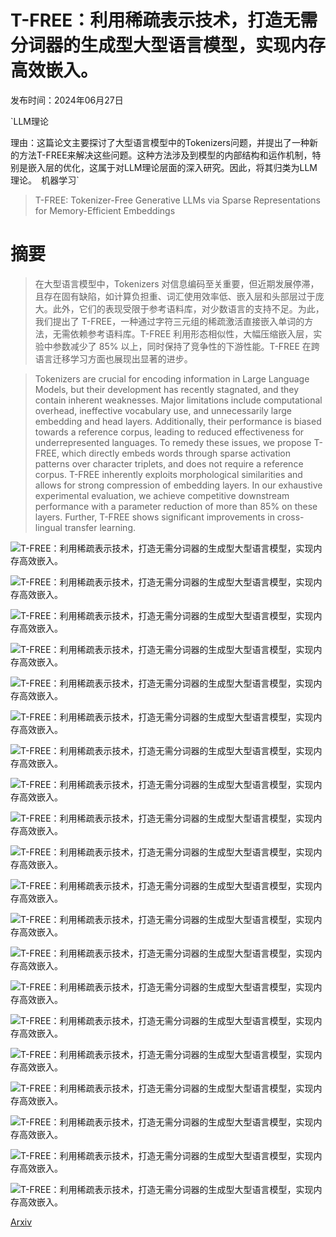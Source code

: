 # T-FREE：利用稀疏表示技术，打造无需分词器的生成型大型语言模型，实现内存高效嵌入。

发布时间：2024年06月27日

`LLM理论

理由：这篇论文主要探讨了大型语言模型中的Tokenizers问题，并提出了一种新的方法T-FREE来解决这些问题。这种方法涉及到模型的内部结构和运作机制，特别是嵌入层的优化，这属于对LLM理论层面的深入研究。因此，将其归类为LLM理论。` `机器学习`

> T-FREE: Tokenizer-Free Generative LLMs via Sparse Representations for Memory-Efficient Embeddings

# 摘要

> 在大型语言模型中，Tokenizers 对信息编码至关重要，但近期发展停滞，且存在固有缺陷，如计算负担重、词汇使用效率低、嵌入层和头部层过于庞大。此外，它们的表现受限于参考语料库，对少数语言的支持不足。为此，我们提出了 T-FREE，一种通过字符三元组的稀疏激活直接嵌入单词的方法，无需依赖参考语料库。T-FREE 利用形态相似性，大幅压缩嵌入层，实验中参数减少了 85% 以上，同时保持了竞争性的下游性能。T-FREE 在跨语言迁移学习方面也展现出显著的进步。

> Tokenizers are crucial for encoding information in Large Language Models, but their development has recently stagnated, and they contain inherent weaknesses. Major limitations include computational overhead, ineffective vocabulary use, and unnecessarily large embedding and head layers. Additionally, their performance is biased towards a reference corpus, leading to reduced effectiveness for underrepresented languages.
  To remedy these issues, we propose T-FREE, which directly embeds words through sparse activation patterns over character triplets, and does not require a reference corpus. T-FREE inherently exploits morphological similarities and allows for strong compression of embedding layers. In our exhaustive experimental evaluation, we achieve competitive downstream performance with a parameter reduction of more than 85% on these layers. Further, T-FREE shows significant improvements in cross-lingual transfer learning.

![T-FREE：利用稀疏表示技术，打造无需分词器的生成型大型语言模型，实现内存高效嵌入。](../../../paper_images/2406.19223/x1.png)

![T-FREE：利用稀疏表示技术，打造无需分词器的生成型大型语言模型，实现内存高效嵌入。](../../../paper_images/2406.19223/x2.png)

![T-FREE：利用稀疏表示技术，打造无需分词器的生成型大型语言模型，实现内存高效嵌入。](../../../paper_images/2406.19223/x3.png)

![T-FREE：利用稀疏表示技术，打造无需分词器的生成型大型语言模型，实现内存高效嵌入。](../../../paper_images/2406.19223/x4.png)

![T-FREE：利用稀疏表示技术，打造无需分词器的生成型大型语言模型，实现内存高效嵌入。](../../../paper_images/2406.19223/loss_token.png)

![T-FREE：利用稀疏表示技术，打造无需分词器的生成型大型语言模型，实现内存高效嵌入。](../../../paper_images/2406.19223/loss_trigram.png)

![T-FREE：利用稀疏表示技术，打造无需分词器的生成型大型语言模型，实现内存高效嵌入。](../../../paper_images/2406.19223/mem_token.png)

![T-FREE：利用稀疏表示技术，打造无需分词器的生成型大型语言模型，实现内存高效嵌入。](../../../paper_images/2406.19223/mem_trigram.png)

![T-FREE：利用稀疏表示技术，打造无需分词器的生成型大型语言模型，实现内存高效嵌入。](../../../paper_images/2406.19223/x5.png)

![T-FREE：利用稀疏表示技术，打造无需分词器的生成型大型语言模型，实现内存高效嵌入。](../../../paper_images/2406.19223/x6.png)

![T-FREE：利用稀疏表示技术，打造无需分词器的生成型大型语言模型，实现内存高效嵌入。](../../../paper_images/2406.19223/top5_wordlength.png)

![T-FREE：利用稀疏表示技术，打造无需分词器的生成型大型语言模型，实现内存高效嵌入。](../../../paper_images/2406.19223/top10_wordlength.png)

![T-FREE：利用稀疏表示技术，打造无需分词器的生成型大型语言模型，实现内存高效嵌入。](../../../paper_images/2406.19223/x7.png)

![T-FREE：利用稀疏表示技术，打造无需分词器的生成型大型语言模型，实现内存高效嵌入。](../../../paper_images/2406.19223/x8.png)

![T-FREE：利用稀疏表示技术，打造无需分词器的生成型大型语言模型，实现内存高效嵌入。](../../../paper_images/2406.19223/x9.png)

![T-FREE：利用稀疏表示技术，打造无需分词器的生成型大型语言模型，实现内存高效嵌入。](../../../paper_images/2406.19223/x10.png)

![T-FREE：利用稀疏表示技术，打造无需分词器的生成型大型语言模型，实现内存高效嵌入。](../../../paper_images/2406.19223/x11.png)

![T-FREE：利用稀疏表示技术，打造无需分词器的生成型大型语言模型，实现内存高效嵌入。](../../../paper_images/2406.19223/x12.png)

![T-FREE：利用稀疏表示技术，打造无需分词器的生成型大型语言模型，实现内存高效嵌入。](../../../paper_images/2406.19223/x13.png)

![T-FREE：利用稀疏表示技术，打造无需分词器的生成型大型语言模型，实现内存高效嵌入。](../../../paper_images/2406.19223/x14.png)

[Arxiv](https://arxiv.org/abs/2406.19223)